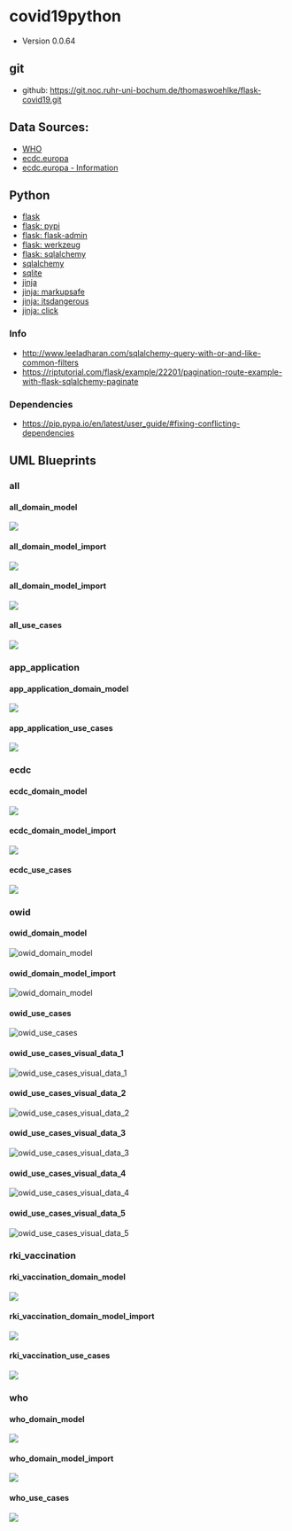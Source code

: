 # covid19python
* Version 0.0.64

## git
* github: https://git.noc.ruhr-uni-bochum.de/thomaswoehlke/flask-covid19.git

## Data Sources:
* [WHO](https://covid19.who.int/WHO-COVID-19-global-data.csv)
* [ecdc.europa](https://opendata.ecdc.europa.eu/covid19/casedistribution/csv)
* [ecdc.europa - Information](https://www.ecdc.europa.eu/en/publications-data/download-todays-data-geographic-distribution-covid-19-cases-worldwide)

## Python
* [flask](https://flask.palletsprojects.com/en/1.1.x/)
* [flask: pypi](https://pypi.org/project/Flask/)
* [flask: flask-admin](https://github.com/flask-admin/flask-admin/)
* [flask: werkzeug](https://werkzeug.palletsprojects.com/en/1.0.x/)
* [flask: sqlalchemy](https://flask.palletsprojects.com/en/1.1.x/patterns/sqlalchemy/)
* [sqlalchemy](https://docs.sqlalchemy.org/en/13/)
* [sqlite](https://sqlite.org/docs.html)
* [jinja](https://jinja.palletsprojects.com/en/2.11.x/)
* [jinja: markupsafe](https://palletsprojects.com/p/markupsafe/)
* [jinja: itsdangerous](https://palletsprojects.com/p/itsdangerous/)
* [jinja: click](https://palletsprojects.com/p/click/)

### Info
* http://www.leeladharan.com/sqlalchemy-query-with-or-and-like-common-filters
* https://riptutorial.com/flask/example/22201/pagination-route-example-with-flask-sqlalchemy-paginate

### Dependencies
* https://pip.pypa.io/en/latest/user_guide/#fixing-conflicting-dependencies

## UML Blueprints

### all
#### all_domain_model
![](docs/blueprints/all/uml/img/all_domain_model.png)
#### all_domain_model_import
![](docs/blueprints/all/uml/img/all_domain_model_import.png)
#### all_domain_model_import
![](docs/blueprints/all/uml/img/all_domain_model_star_schema.png)
#### all_use_cases
![](docs/blueprints/all/uml/img/all_use_cases.png)

### app_application
#### app_application_domain_model
![](docs/blueprints/app_application/uml/img/app_application_domain_model.png)
#### app_application_use_cases
![](docs/blueprints/app_application/uml/img/app_application_use_cases.png)

### ecdc
#### ecdc_domain_model
![](docs/blueprints/ecdc/uml/img/ecdc_domain_model.png)
#### ecdc_domain_model_import
![](docs/blueprints/ecdc/uml/img/ecdc_domain_model_import.png)
#### ecdc_use_cases
![](docs/blueprints/ecdc/uml/img/ecdc_use_cases.png)

### owid
#### owid_domain_model
![owid_domain_model](docs/blueprints/owid/uml/img/owid_domain_model.png)
#### owid_domain_model_import
![owid_domain_model](docs/blueprints/owid/uml/img/owid_domain_model_import.png)
#### owid_use_cases
![owid_use_cases](docs/blueprints/owid/uml/img/owid_use_cases.png)
#### owid_use_cases_visual_data_1
![owid_use_cases_visual_data_1](docs/blueprints/owid/uml/use_cases__visual_data/img/owid_use_cases_visual_data_1.png)
#### owid_use_cases_visual_data_2
![owid_use_cases_visual_data_2](docs/blueprints/owid/uml/use_cases__visual_data/img/owid_use_cases_visual_data_2.png)
#### owid_use_cases_visual_data_3
![owid_use_cases_visual_data_3](docs/blueprints/owid/uml/use_cases__visual_data/img/owid_use_cases_visual_data_3.png)
#### owid_use_cases_visual_data_4
![owid_use_cases_visual_data_4](docs/blueprints/owid/uml/use_cases__visual_data/img/owid_use_cases_visual_data_4.png)
#### owid_use_cases_visual_data_5
![owid_use_cases_visual_data_5](docs/blueprints/owid/uml/use_cases__visual_data/img/owid_use_cases_visual_data_5.png)

### rki_vaccination
#### rki_vaccination_domain_model
![](docs/blueprints/rki_vaccination/uml/img/rki_vaccination_domain_model.png)
#### rki_vaccination_domain_model_import
![](docs/blueprints/rki_vaccination/uml/img/rki_vaccination_domain_model_import.png)
#### rki_vaccination_use_cases
![](docs/blueprints/rki_vaccination/uml/img/rki_vaccination_use_cases.png)

### who
#### who_domain_model
![](docs/blueprints/who/uml/img/who_domain_model.png)
#### who_domain_model_import
![](docs/blueprints/who/uml/img/who_domain_model_import.png)
#### who_use_cases
![](docs/blueprints/who/uml/img/who_use_cases.png)
